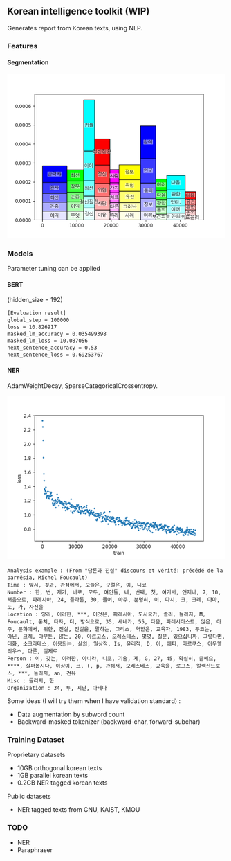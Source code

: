 ## Korean intelligence toolkit (WIP)

Generates report from Korean texts, using NLP. 

### Features

#### Segmentation
![Paragaraph segmentation based on topic](reports/91f7f3f9e675d227740177789ee39e3008b60111_topic_segment.png)

### Models 
Parameter tuning can be applied

#### BERT
(hidden_size = 192)
```
[Evaluation result]
global_step = 100000
loss = 10.826917
masked_lm_accuracy = 0.035499398
masked_lm_loss = 10.087056
next_sentence_accuracy = 0.53
next_sentence_loss = 0.69253767
```

#### NER

AdamWeightDecay, SparseCategoricalCrossentropy.

![Training curve](NER_training_loss.png)

```
Analysis example : (From "담론과 진실" discours et vérité: précédé de la parrêsia, Michel Foucault)
Time : 앞서, 것과, 관점에서, 오늘은, 구절은, 이, 니코
Number : 한, 번, 제가, 바로, 모두, 여인들, 네, 번째, 첫, 여기서, 언제나, 7, 10, 처음으로, 파레시아, 24, 플라톤, 30, 들어, 아주, 분명히, 이, 다시, 크, 크레, 아마, 또, 가, 자신을
Location : 앙리, 이러한, ***, 이것은, 파레시아, 도시국가, 졸리, 들리지, M, Foucault, 통치, 타자, 더, 방식으로, 35, 세네카, 55, 다음, 파레시아스트, 많은, 아주, 문화에서, 위한, 진실, 진실을, 말하는, 그리스, 역할은, 교육자, 1983, 푸코는, 
아닌, 크레, 아무튼, 않는, 20, 아르고스, 오레스테스, 몇몇, 질문, 있으십니까, 그렇다면, 대화, 소크라테스, 이용되는, 삶의, 일상적, Is, 윤리적, D, 이, 에피, 마르쿠스, 아우렐리우스, 다른, 실제로
Person : 이, 갖는, 이러한, 아니라, 니코, 기술, 제, G, 27, 45, 확실히, 글쎄요, ****, 살펴봅시다, 이상이, 크, (, p, 관해서, 오레스테스, 교육을, 로고스, 알렉산드로스, ***, 들리지, an, 견유
Misc : 들리지, 한
Organization : 34, 투, 지난, 아테나
```

Some ideas (I will try them when I have validation standard) :
* Data augmentation by subword count 
* Backward-masked tokenizer (backward-char, forward-subchar)

### Training Dataset
Proprietary datasets 
* 10GB orthogonal korean texts
* 1GB parallel korean texts
* 0.2GB NER tagged korean texts

Public datasets
* NER tagged texts from CNU, KAIST, KMOU 

### TODO 
* NER
* Paraphraser

